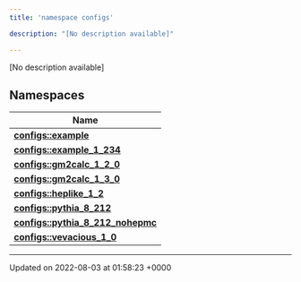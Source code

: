 ```yaml
---
title: 'namespace configs'

description: "[No description available]"

---
```







[No description available]

## Namespaces

| Name           |
| -------------- |
| **[configs::example](/documentation/code/main/namespaces/namespaceconfigs_1_1example/)**  |
| **[configs::example_1_234](/documentation/code/main/namespaces/namespaceconfigs_1_1example__1__234/)**  |
| **[configs::gm2calc_1_2_0](/documentation/code/main/namespaces/namespaceconfigs_1_1gm2calc__1__2__0/)**  |
| **[configs::gm2calc_1_3_0](/documentation/code/main/namespaces/namespaceconfigs_1_1gm2calc__1__3__0/)**  |
| **[configs::heplike_1_2](/documentation/code/main/namespaces/namespaceconfigs_1_1heplike__1__2/)**  |
| **[configs::pythia_8_212](/documentation/code/main/namespaces/namespaceconfigs_1_1pythia__8__212/)**  |
| **[configs::pythia_8_212_nohepmc](/documentation/code/main/namespaces/namespaceconfigs_1_1pythia__8__212__nohepmc/)**  |
| **[configs::vevacious_1_0](/documentation/code/main/namespaces/namespaceconfigs_1_1vevacious__1__0/)**  |






-------------------------------

Updated on 2022-08-03 at 01:58:23 +0000